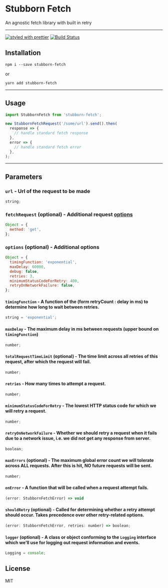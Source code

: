 # Stubborn Fetch

An agnostic fetch library with built in retry

---

[![styled with prettier](https://img.shields.io/badge/styled_with-prettier-ff69b4.svg)](https://github.com/prettier/prettier)
[![Build Status](https://travis-ci.org/Quiq/stubborn-fetch.svg?branch=master)](https://travis-ci.org/Quiq/stubborn-fetch)

## Installation

```
npm i --save stubborn-fetch
```

or

```
yarn add stubborn-fetch
```

---

## Usage

```js
import StubbornFetch from 'stubborn-fetch';

new StubbornFetchRequest('/some/url').send().then(
  response => {
    // handle standard fetch response
  },
  error => {
    // handle standard fetch error
  },
);
```

---

## Parameters

### `url` - Url of the request to be made

```js
string;
```

### `fetchRequest` (optional) - Additional request [options](https://github.github.io/fetch/#options)

```js
Object = {
  method: 'get',
};
```

### `options` (optional) - Additional options

```js
Object = {
  timingFunction: 'exponential',
  maxDelay: 60000,
  debug: false,
  retries: 3,
  minimumStatusCodeForRetry: 400,
  retryOnNetworkFailure: false,
};
```

#### `timingFunction` - A function of the (form retryCount : delay in ms) to determine how long to wait between retries.

```js
string = 'exponential';
```

#### `maxDelay` - The maximum delay in ms between requests (upper bound on `timingFunction`)

```js
number;
```

#### `totalRequestTimeLimit` (optional) - The time limit across all retries of this request, after which the request will fail.

```js
number;
```

#### `retries` - How many times to attempt a request.

```js
number;
```

#### `minimumStatusCodeForRetry` - The lowest HTTP status code for which we will retry a request.

```js
number;
```

#### `retryOnNetworkFailure` - Whether we should retry a request when it fails due to a network issue, i.e. we did not get any response from server.

```js
boolean;
```

#### `maxErrors` (optional) - The maximum global error count we will tolerate across ALL requests. After this is hit, NO future requests will be sent.

```js
number;
```

#### `onError` - A function that will be called when a request attempt fails.

```js
(error: StubbornFetchError) => void
```

#### `shouldRetry` (optional) - Called for determining whether a retry attempt should occur. Takes precedence over other retry-related options.

```js
(error: StubbornFetchError, retries: number) => boolean;
```

#### `logger` (optional) - A class or object conforming to the `Logging` interface which we'll use for logging out request information and events.

```js
Logging = console;
```

## License

MIT
